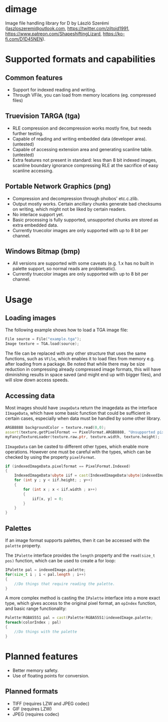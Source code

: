 # dimage
Image file handling library for D by László Szerémi (laszloszeremi@outlook.com, https://twitter.com/ziltoid1991, 
https://www.patreon.com/ShapeshiftingLizard, https://ko-fi.com/D1D45NEN).

# Supported formats and capabilities

## Common features

* Support for indexed reading and writing.
* Through VFile, you can load from memory locations (eg. compressed files)

## Truevision TARGA (tga)

* RLE compression and decompression works mostly fine, but needs further testing.
* Capable of reading and writing embedded data (developer area). (untested)
* Capable of accessing extension area and generating scanline table. (untested)
* Extra features not present in standard: less than 8 bit indexed images, scanline boundary ignorance compressing RLE at the 
sacrifice of easy scanline accessing.

## Portable Network Graphics (png)

* Compression and decompression through phobos' etc.c.zlib.
* Output mostly works. Certain ancillary chunks generate bad checksums on writing, which might not be liked by certain readers.
* No interlace support yet.
* Basic processing is fully supported, unsupported chunks are stored as extra embedded data.
* Currently truecolor images are only supported with up to 8 bit per channel.

## Windows Bitmap (bmp)

* All versions are supported with some caveats (e.g. 1.x has no built in palette support, so normal reads are problematic).
* Currently truecolor images are only supported with up to 8 bit per channel.

# Usage

## Loading images

The following example shows how to load a TGA image file:

```d
File source = File("example.tga");
Image texture = TGA.load(source);
```

The file can be replaced with any other structure that uses the same functions, such as `VFile`, which enables it to load files
from memory e.g. after loading from a package. Be noted that while there may be size reduction in compressing already compressed
image formats, this will have diminishing results in space saved (and might end up with bigger files), and will slow down access
speeds.

## Accessing data

Most images should have `imageData` return the imagedata as the interface `IImageData`, which have some basic function that 
could be sufficient in certain cases, especially when data must be handled by some other library.

```d
ARGB8888 backgroundColor = texture.read(0,0);
assert(texture.getPixelFormat == PixelFormat.ARGB8888, "Unsupported pixel format!");
myFancyTextureLoader(texture.raw.ptr, texture.width, texture.height);
```

`IImageData` can be casted to different other types, which enable more operations. However one must be careful with the types,
which can be checked by using the property `pixelFormat`.

```d
if (indexedImageData.pixelformat == PixelFormat.Indexed)
{
    IndexedImageData!ubyte iif = cast(IndexedImageData!ubyte)indexedImageData;
    for (int y ; y < iif.height; ; y++)
    {
        for (int x ; x < iif.width ; x++)
        {
            iif[x, y] = 0;
        }
    }
}
```

## Palettes

If an image format supports palettes, then it can be accessed with the `palette` property.

The `IPalette` interface provides the `length` property and the `read(size_t pos)` function, which can be used to create a
for loop:

```d
IPalette pal = indexedImage.palette;
for(size_t i ; i < pal.length ; i++) 
{
    //Do things that require reading the palette.
}
```

A more complex method is casting the `IPalette` interface into a more exact type, which gives access to the original pixel format,
an `opIndex` function, and basic range functionality:

```d
Palette!RGBA5551 pal = cast(Palette!RGBA5551)indexedImage.palette;
foreach(colorIndex ; pal)
{
    //Do things with the palette
}
```

# Planned features

* Better memory safety.
* Use of floating points for conversion.

## Planned formats

* TIFF (requires LZW and JPEG codec)
* GIF (requires LZW)
* JPEG (requires codec)
